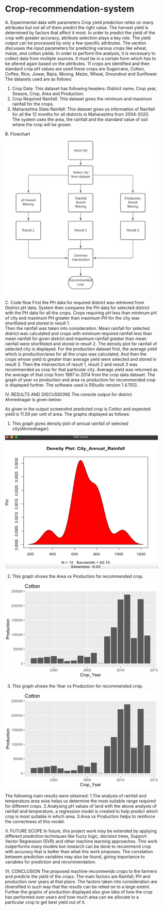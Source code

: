 # Crop-recommendation-system
A.	Experimental data with parameters
Crop yield prediction relies on many attributes but not all of them predict the right value. The harvest yield is determined by factors that affect it most. In order to predict the yield of the crop with greater accuracy, attribute selection plays a key role. The yield output can be processed by only a few specific attributes.
The section discusses the input parameters for predicting various crops like wheat, maize, and cotton yields. In order to perform the analysis, it is necessary to collect data from multiple sources. It must be in a certain form which has to be altered again based on the attributes. 
11 crops are identified and then standard crop pH values are used these crops are Sugarcane, Cotton, Coffee, Rice, Jowar, Bajra, Moong, Maize, Wheat, Groundnut and Sunflower.        The datasets used are as follows:
1.	Crop Data: This dataset has following headers: District name, Crop year, Season, Crop, Area and Production. 
2.	Crop Required Rainfall: This dataset gives the minimum and maximum rainfall for the crops.
3.	Maharashtra State Rainfall: This dataset gives us information of Rainfall for all the 12 months for all districts in Maharashtra from 2004-2020.
The system uses the area, the rainfall and the standard value of soil where the crop will be grown.
















B.	Flowchart 
 <img src="https://github.com/Dipakyadav-19/Crop-recommendation-system/blob/master/Image/Flowchart.jpg" alt="Alt text" title="Optional title">

C.	Code flow
First the PH data for required district was retrieved from District pH data. System then compares the PH data for selected district with the PH data for all the crops. Crops requiring pH less than minimum pH of city and maximum PH greater than maximum PH for the city was shortlisted and stored in result 1.  
Then the rainfall was taken into consideration.  Mean rainfall for selected district was calculated and crops with minimum required rainfall less than mean rainfall for given district and maximum rainfall greater than mean rainfall were shortlisted and stored in result 2. The density plot for rainfall of selected city is displayed. 
For the production dataset first, the average yield which is production/area for all the crops was calculated. And then the crops whose yield is greater than average yield were selected and stored in result 3. Then the intersection of result 1, result 2 and result 3 was recommended as crop for that particular city.  Average yield was returned as the average of that crop from 1997 to 2014 from the crop data dataset.  The graph of year vs production and area vs production for recommended crop is displayed further. The software used is RStudio version 1.4.1103.






IV.	RESULTS AND DISCUSSIONS
The console output for district Ahmednagar is given below:
 
As given in the output screenshot predicted crop is Cotton and expected yield is 11.59 per unit of area.  The graphs displayed as follows:
1.	This graph gives density plot of annual rainfall of selected city(Ahmednagar).
 <img src="https://github.com/Dipakyadav-19/Crop-recommendation-system/blob/master/Image/rainfall.png" alt="Alt text" title="Optional title">

2.	This graph shows the Area vs Production for recommended crop.
 
<img src="https://github.com/Dipakyadav-19/Crop-recommendation-system/blob/master/Image/cotton.png" alt="Alt text" title="Optional title">

3.	This graph shows the Year vs Production for recommended crop.
 <img src="https://github.com/Dipakyadav-19/Crop-recommendation-system/blob/master/Image/cotton.png" alt="Alt text" title="Optional title">

 
The following main results were obtained:
1.The analysis of rainfall and temperature area wise helps us determine the most suitable range required for different crops.
2.Analysing pH values of land with the above analysis of rainfall and temperature, a regression model is created to help predict which crop is most suitable in which area.
3.Area vs Production helps to reinforce the correctness of this model.
 
V.	FUTURE SCOPE
In future, this project work may be extended by applying different prediction techniques like fuzzy logic, decision trees, Support Vector Regression (SVR) and other machine learning approaches. This work outperforms many models but research can be done to recommend crop with accuracy that is better than what this work proposes. The correlation between prediction variables may also be found, giving importance to variables for prediction and recommendation.



VI.	CONCLUSION
The proposed machine recommends crops to the farmers and predicts the yield of the crops. The main factors are Rainfall, PH and production over years at that place. The factors taken into consideration are diversified in such way that the results can be relied on to a large extent. Further the graphs of production displayed also give idea of how the crop has performed over years and how much area can we allocate to a particular crop to get best yield out of it.

  
